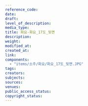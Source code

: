 ```yaml
---
reference_code: 
date: 
draft: 
level_of_description: 
media_type: 
title: 화요-화요_17도_뒷면 
description: 
weight: 
modified_at: 
created_at: 
link: 
components: 
  - "items/소주/화요/화요_17도_뒷면.JPG"
tags: 
creators: 
subjects: 
sources: 
venues: 
public_access_status: 
copyright_status: 
---
```

